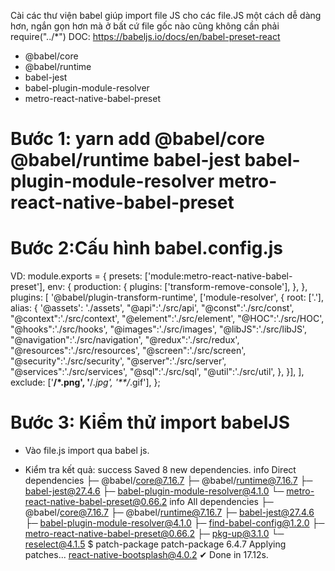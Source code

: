 Cài các thư viện babel giúp import file JS cho các file.JS một cách dễ dàng hơn, ngắn gọn hơn mà ở bất cứ file gốc nào cũng không cần phải require("../*")
DOC: https://babeljs.io/docs/en/babel-preset-react
+ @babel/core
+ @babel/runtime
+ babel-jest
+ babel-plugin-module-resolver 
+ metro-react-native-babel-preset
# Bước 1: yarn add @babel/core @babel/runtime babel-jest babel-plugin-module-resolver metro-react-native-babel-preset

# Bước 2:Cấu hình babel.config.js

VD:
module.exports = {
  presets: ['module:metro-react-native-babel-preset'],
  env: {
    production: {
      plugins: ['transform-remove-console'],
    },
  },
  plugins: [
    '@babel/plugin-transform-runtime',
    ['module-resolver', {
      root: ['.'],
      alias: { 
        '@assets': './assets',
        "@api":'./src/api',
        "@const":'./src/const',
        "@context":'./src/context',
        "@element":'./src/element',
        "@HOC":'./src/HOC',
        "@hooks":'./src/hooks',
        "@images":'./src/images',
        "@libJS":'./src/libJS',
        "@navigation":'./src/navigation',
        "@redux":'./src/redux',
        "@resources":'./src/resources',
        "@screen":'./src/screen',
        "@security":'./src/security',
        "@server":'./src/server',
        "@services":'./src/services',
        "@sql":'./src/sql',
        "@util":'./src/util',
      },
    }],
  ],
  exclude: ['**/*.png', '**/*.jpg', '**/*.gif'],
};

# Bước 3: Kiểm thử import babelJS 
+ Vào file.js import qua babel js.

+ Kiểm tra kết quả:
success Saved 8 new dependencies.
info Direct dependencies
├─ @babel/core@7.16.7
├─ @babel/runtime@7.16.7
├─ babel-jest@27.4.6
├─ babel-plugin-module-resolver@4.1.0
└─ metro-react-native-babel-preset@0.66.2
info All dependencies
├─ @babel/core@7.16.7
├─ @babel/runtime@7.16.7
├─ babel-jest@27.4.6
├─ babel-plugin-module-resolver@4.1.0
├─ find-babel-config@1.2.0
├─ metro-react-native-babel-preset@0.66.2
├─ pkg-up@3.1.0
└─ reselect@4.1.5
$ patch-package
patch-package 6.4.7
Applying patches...
react-native-bootsplash@4.0.2 ✔
Done in 17.12s.


